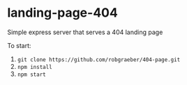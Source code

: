 # landing-page-404
Simple express server that serves a 404 landing page

To start:  
1. `git clone https://github.com/robgraeber/404-page.git`  
2. `npm install`  
3. `npm start`  
